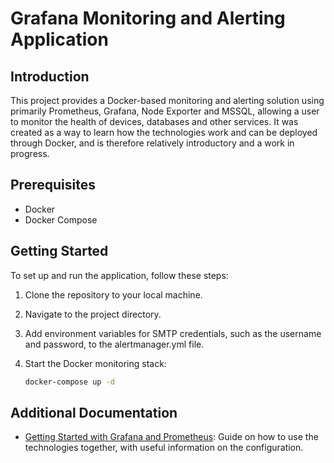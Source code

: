 # Grafana Monitoring and Alerting Application

## Introduction
This project provides a Docker-based monitoring and alerting solution using primarily Prometheus, Grafana, Node Exporter and MSSQL, allowing a user to monitor the health of devices, databases and other services. It was created as a way to learn how the technologies work and can be deployed through Docker, and is therefore relatively introductory and a work in progress.

## Prerequisites
- Docker
- Docker Compose

## Getting Started
To set up and run the application, follow these steps:

1. Clone the repository to your local machine.

2. Navigate to the project directory.

3. Add environment variables for SMTP credentials, such as the username and password, to the alertmanager.yml file.

3. Start the Docker monitoring stack:
   ```bash
   docker-compose up -d

## Additional Documentation
- [Getting Started with Grafana and Prometheus](https://grafana.com/docs/grafana/latest/getting-started/get-started-grafana-prometheus/): Guide on how to use the technologies together, with useful information on the configuration.
